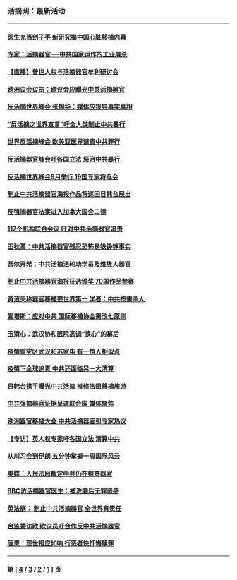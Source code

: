 ### 活摘网：最新活动
---
#### [医生充当刽子手 新研究揭中国心脏移植内幕](../../pages/nf5883/n13772291.md?09190430) 
#### [专家：活摘器官──中共国家运作的工业屠杀](../../pages/nf5883/n13761178.md?09190430) 
#### [【直播】普世人权与活摘器官牟利研讨会](../../pages/nf5883/n13425146.md?09190430) 
#### [欧洲议会议员：欧议会应曝光中共活摘器官](../../pages/nf5883/n13336571.md?09190430) 
#### [反活摘世界峰会 张锦华：媒体应报导事实真相](../../pages/nf5883/n13278502.md?09190430) 
#### [“反活摘之世界宣言”吁全人类制止中共暴行](../../pages/nf5883/n13259730.md?09190430) 
#### [世界反活摘峰会 欧美亚医界谴责中共罪行](../../pages/nf5883/n13253550.md?09190430) 
#### [反活摘器官峰会吁各国立法 惩治中共暴行](../../pages/nf5883/n13245052.md?09190430) 
#### [反活摘世界峰会9月举行 19国专家将与会](../../pages/nf5883/n13201492.md?09190430) 
#### [制止中共活摘器官海报作品将巡回日韩台展出](../../pages/nf5883/n13177791.md?09190430) 
#### [反强摘器官法案进入加拿大国会二读](../../pages/nf5883/n13033450.md?09190430) 
#### [117个机构联合会议 吁对中共活摘器官追责](../../pages/nf5883/n12775087.md?09190430) 
#### [田秋堇：中共活摘器官残忍恐怖是铁铮铮事实](../../pages/nf5883/n12702148.md?09190430) 
#### [吾尔开希：中共活摘法轮功学员及维族人器官](../../pages/nf5883/n12693197.md?09190430) 
#### [制止中共活摘器官海报征选颁奖 70国作品参赛](../../pages/nf5883/n12692050.md?09190430) 
#### [黄洁夫称器官移植要世界第一 学者：中共按需杀人](../../pages/nf5883/n12572329.md?09190430) 
#### [麦塔斯：应对中共 国际移植协会需改七原则](../../pages/nf5883/n12514711.md?09190430) 
#### [玉清心：武汉协和医院高调“换心”的幕后](../../pages/nf5883/n12298730.md?09190430) 
#### [疫情重灾区武汉和苏家屯 有一惊人相似点](../../pages/nf5883/n12150824.md?09190430) 
#### [疫情下全球追责 中共还面临另一大清算](../../pages/nf5883/n12070397.md?09190430) 
#### [日韩台携手曝光中共活摘 推修法阻移植旅游](../../pages/nf5883/n11712046.md?09190430) 
#### [中共强摘器官证据呈递联合国 媒体聚焦](../../pages/nf5883/n11546426.md?09190430) 
#### [欧洲器官移植大会 中共活摘器官引专家热议](../../pages/nf5883/n11539095.md?09190430) 
#### [【专访】英人权专家吁各国立法 清算中共](../../pages/nf5883/n11367315.md?09190430) 
#### [从川习会到伊朗 五分钟掌握一周国际风云](../../pages/nf5883/n11338520.md?09190430) 
#### [美媒：人民法庭裁定中共仍在掠夺器官](../../pages/nf5883/n11334897.md?09190430) 
#### [BBC访活摘器官医生：被洗脑后无罪恶感](../../pages/nf5883/n11335935.md?09190430) 
#### [英法庭： 制止中共活摘器官 全世界有责任](../../pages/nf5883/n11330691.md?09190430) 
#### [台监委访欧 欧议员吁合作反中共活摘器官](../../pages/nf5883/n11109190.md?09190430) 
#### [唐恩：现世报应如响 行恶者快忏悔赎罪](../../pages/nf5883/n11104016.md?09190430) 

---
#### 第 [ [4](./4.md?09190430) / [3](./3.md?09190430) / [2](./2.md?09190430) / [1](./1.md?09190430) ] 页
